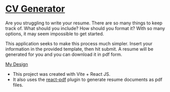 # [CV Generator](cv-generator-kv.netlify.app)

Are you struggling to write your resume. There are so many things to keep track of.
What should you include? How should you format it? With so many options, it may
seem impossible to get started.

This application seeks to make this process much simpler. Insert your information
in the provided template, then hit submit. A resume will be generated for you and
you can download it in pdf form.

[My Design](https://tinyurl.com/cv-generator-design)

- This project was created with Vite + React JS.
- It also uses the [react-pdf](https://www.npmjs.com/package/react-pdf) plugin
  to generate resume documents as pdf files.
